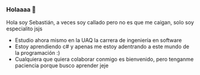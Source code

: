 ### Holaaaa 🤠
Hola soy Sebastián, a veces soy callado pero no es que me caigan, solo soy especialito jsjs

- Estudio ahora mismo en la UAQ la carrera de ingeniería en software
- Estoy aprendiendo c# y apenas me estoy adentrando a este mundo de la programación :)
- Cualquiera que quiera colaborar conmigo es bienvenido, pero tenganme paciencia porque busco aprender jeje
<!--



-->
